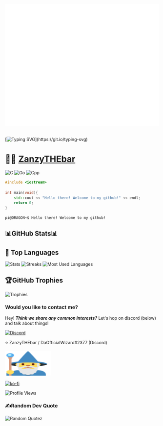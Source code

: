 <div align="center">
 <br>
 <a href="https://github.com/ZanzyTHEbar/ZanzyTHEbar/blob/main/header.svg">
  <img src="header.svg" width="800" height="400" alt="Welcome to my Github!">
 </a>
 <br>
</div>
<br>


[![Typing SVG](https://readme-typing-svg.demolab.com/?lines=Welcome+to+my+github+repo!;I+am+a+full+stack+developer;My+passion+is+embedded+systems;)](https://git.io/typing-svg)

# :man_technologist: [ZanzyTHEbar](https://ZanzyTHEbar.github.io)

![C](https://img.shields.io/badge/c-%2300599C.svg?style=plastic&logo=c&logoColor=white)
![Go](https://img.shields.io/badge/Golang-%2300599C.svg?style=plastic&logo=go&logoColor=white)
![Cpp](https://img.shields.io/badge/c++-%2300599C.svg?style=plastic&logo=cplusplus&logoColor=white)

```C++
#include <iostream>

int main(void){
    std::cout << "Hello there! Welcome to my github!" << endl;
    return 0;
}
```

`pi@DRAGON~$ Hello there! Welcome to my github!`

## 📊GitHub Stats📊

## :orange_book: Top Languages

![Stats](https://github-readme-stats.vercel.app/api?username=ZanzyTHEbar&theme=highcontrast&hide_border=false&include_all_commits=true&count_private=true)
![Streaks](https://github-readme-streak-stats.herokuapp.com/?user=ZanzyTHEbar&theme=highcontrast&hide_border=false)
![Most Used Languages](https://github-readme-stats.vercel.app/api/top-langs/?username=ZanzyTHEbar&theme=highcontrast&hide_border=false&include_all_commits=true&count_private=true&layout=compact)

## 🏆GitHub Trophies

![Trophies](https://github-profile-trophy.vercel.app/?username=ZanzyTHEbar&theme=onedark&no-frame=false&no-bg=false&margin-w=4)

### Would you like to contact me?

Hey! ***Think we share any common interests?*** Let's hop on discord (below) and talk about things!

[![Discord](https://img.shields.io/badge/Discord-7289DA?style=for-the-badge&logo=discord&logoColor=white)](https://discord.gg/Bz52xHvZ3c)

:star: ZanzyTHEbar / DaOfficialWizard#2377 (Discord) <p><img src="https://github.com/ZanzyTHEbar/ZanzyTHEbar/blob/main/imgs/wizard.svg" width="150" height="80" alt="Wizard Emoji"></p>

[![ko-fi](https://ko-fi.com/img/githubbutton_sm.svg)](https://ko-fi.com/zacariahheim)

![Profile Views](https://komarev.com/ghpvc/?username=ZanzyTHEbar&color=grey)

### ✍️Random Dev Quote

![Random Quotez](https://quotes-github-readme.vercel.app/api?type=horizontal&theme=dark)
